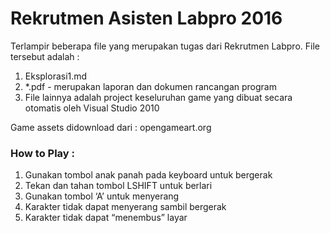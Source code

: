 # Rekrutmen Asisten Labpro 2016
Terlampir beberapa file yang merupakan tugas dari Rekrutmen Labpro. File tersebut adalah :

1. Eksplorasi1.md
2. *.pdf - merupakan laporan dan dokumen rancangan program
3. File lainnya adalah project keseluruhan game yang dibuat secara otomatis oleh Visual Studio 2010

Game assets didownload dari : opengameart.org

### How to Play :
1. Gunakan tombol anak panah pada keyboard untuk bergerak
2. Tekan dan tahan tombol LSHIFT untuk berlari
3. Gunakan tombol ‘A’ untuk menyerang
4. Karakter tidak dapat menyerang sambil bergerak
5. Karakter tidak dapat “menembus” layar
